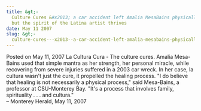 ```yaml
---
title: &gt;-
  Culture Cures &#x2013; a car accident left Amalia MesaBains physically injured
  but the spirit of the Latina artist thrives
date: May 11 2007
slug: &gt;-
  culture-cures---x2013--a-car-accident-left-amalia-mesabains-physically-injured-but-the-spirit-of-the-latina-artist-thrives
---
```





<span class="date">Posted on May 11, 2007    </span>
La Cultura Cura - The culture cures. Amalia Mesa-Bains used that
simple mantra as her strength, her personal miracle, while
recovering from severe injuries suffered in a 2003 car wreck. In
her case, la cultura wasn&apos;t just the cure, it propelled the healing
process. &quot;I do believe that healing is not necessarily a physical
process,&quot; said Mesa-Bains, a professor at CSU-Monterey Bay. &quot;It&apos;s a
process that involves family, spirituality . . . and
cultura.&quot;<br>
&#x2013; Monterey Herald, May 11, 2007<br/></br>




